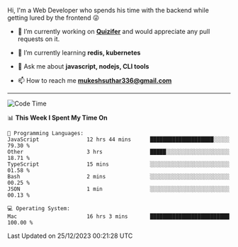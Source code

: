 Hi, I'm a Web Developer who spends his time with the backend while getting lured by the frontend 😜

- 🔭 I’m currently working on **[Quizifer](https://github.com/SutharMukesh/Quizifer/)** and would appreciate any pull requests on it.

- 🌱 I’m currently learning **redis, kubernetes**

- 💬 Ask me about **javascript, nodejs, CLI tools**

- 📫 How to reach me **mukeshsuthar336@gmail.com**

---
<!--START_SECTION:waka-->
![Code Time](http://img.shields.io/badge/Code%20Time-2%2C702%20hrs%2029%20mins-blue)

📊 **This Week I Spent My Time On** 

```text
💬 Programming Languages: 
JavaScript               12 hrs 44 mins      ████████████████████░░░░░   79.30 % 
Other                    3 hrs               █████░░░░░░░░░░░░░░░░░░░░   18.71 % 
TypeScript               15 mins             ░░░░░░░░░░░░░░░░░░░░░░░░░   01.58 % 
Bash                     2 mins              ░░░░░░░░░░░░░░░░░░░░░░░░░   00.25 % 
JSON                     1 min               ░░░░░░░░░░░░░░░░░░░░░░░░░   00.13 % 

💻 Operating System: 
Mac                      16 hrs 3 mins       █████████████████████████   100.00 % 
```


 Last Updated on 25/12/2023 00:21:28 UTC
<!--END_SECTION:waka-->
